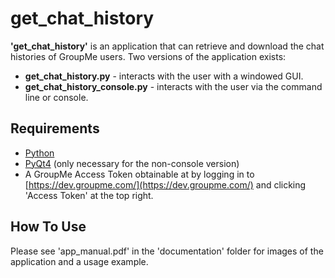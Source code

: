 get_chat_history
=======

**'get_chat_history'** is an application that can retrieve and download the chat histories of GroupMe users. Two versions of the application exists:
* **get_chat_history.py** - interacts with the user with a windowed GUI.
* **get_chat_history_console.py** - interacts with the user via the command line or console.

Requirements
-------
* [Python](https://www.python.org/)
* [PyQt4](https://www.riverbankcomputing.com/software/pyqt/download) (only necessary for the non-console version)
* A GroupMe Access Token obtainable at by logging in to [https://dev.groupme.com/](https://dev.groupme.com/) and clicking 'Access Token' at the top right.

How To Use
-------
Please see 'app_manual.pdf' in the 'documentation' folder for images of the application and a usage example.
